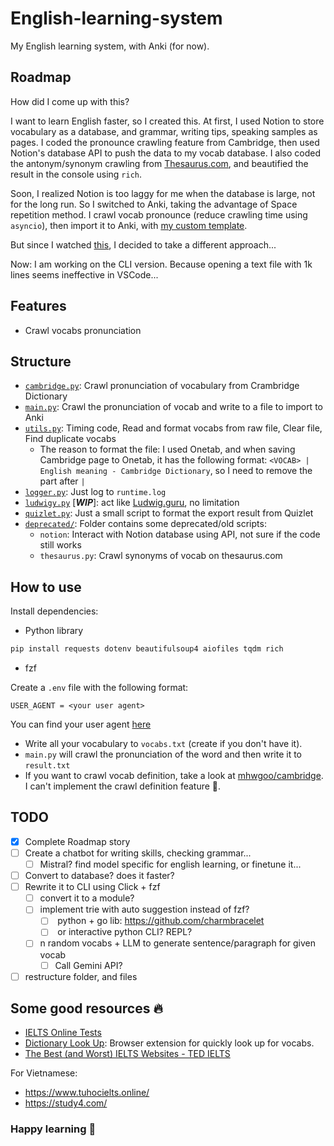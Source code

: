 # English-learning-system
My English learning system, with Anki (for now).

## Roadmap
How did I come up with this?

I want to learn English faster, so I created this. At first, I used Notion to store vocabulary as a database, and grammar, writing tips, speaking samples as pages. I coded the pronounce crawling feature from Cambridge, then used Notion's database API to push the data to my vocab database.
I also coded the antonym/synonym crawling from [Thesaurus.com](https://www.thesaurus.com/), and beautified the result in the console using `rich`.

Soon, I realized Notion is too laggy for me when the database is large, not for the long run. So I switched to Anki, taking the advantage of Space repetition method. I crawl vocab pronounce (reduce crawling time using `asyncio`), then import it to Anki, with [my custom template](/anki_template.html). 

But since I watched [this](https://www.youtube.com/watch?v=--Hu2w0s72Y), I decided to take a different approach...

Now: I am working on the CLI version. Because opening a text file with 1k lines seems ineffective in VSCode...


## Features
- Crawl vocabs pronunciation

## Structure
- [`cambridge.py`](/cambridge.py): Crawl pronunciation of vocabulary from Crambridge Dictionary
- [`main.py`](/main.py): Crawl the pronunciation of vocab and write to a file to import to Anki
- [`utils.py`](/utils.py): Timing code, Read and format vocabs from raw file, Clear file, Find duplicate vocabs
    - The reason to format the file: I used Onetab, and when saving Cambridge page to Onetab, it has the following format: `<VOCAB> | English meaning - Cambridge Dictionary`, so I need to remove the part after `|`
- [`logger.py`](/logger.py): Just log to `runtime.log`
- [`ludwigy.py`](/ludwigy.py) [***WIP***]: act like [Ludwig.guru](https://app.ludwig.guru/), no limitation
- [`quizlet.py`](/quizlet.py): Just a small script to format the export result from Quizlet
- [`deprecated/`](/deprecated/): Folder contains some deprecated/old scripts:
    - `notion`: Interact with Notion database using API, not sure if the code still works
    - `thesaurus.py`: Crawl synonyms of vocab on thesaurus.com

## How to use

Install dependencies:
- Python library 
```py
pip install requests dotenv beautifulsoup4 aiofiles tqdm rich
```
- fzf

Create a `.env` file with the following format:
```
USER_AGENT = <your user agent>
```
You can find your user agent [here](https://www.google.com/search?q=find+user+agent)
- Write all your vocabulary to `vocabs.txt` (create if you don't have it).
- `main.py` will crawl the pronunciation of the word and then write it to `result.txt`
- If you want to crawl vocab definition, take a look at [mhwgoo/cambridge](https://github.com/mhwgoo/cambridge). I can't implement the crawl definition feature 🥲.

## TODO
- [x] Complete Roadmap story
- [ ] Create a chatbot for writing skills, checking grammar...
    - [ ] Mistral? find model specific for english learning, or finetune it...
- [ ] Convert to database? does it faster?
- [ ] Rewrite it to CLI using Click + fzf
    - [ ] convert it to a module?
    - [ ] implement trie with auto suggestion instead of fzf?
        - [ ]  python + go lib: https://github.com/charmbracelet
        - [ ]  or interactive python CLI? REPL?
    - [ ] n random vocabs + LLM to generate sentence/paragraph for given vocab
        - [ ] Call Gemini API?
- [ ] restructure folder, and files

## Some good resources 🔥
- [IELTS Online Tests](https://ieltsonlinetests.com/ielts-exam-library#academic-test)
- [Dictionary Look Up](https://github.com/ngntrgduc/Dictionary-Look-Up): Browser extension for quickly look up for vocabs.
- [The Best (and Worst) IELTS Websites - TED IELTS](https://ted-ielts.com/ielts-website-review/)

For Vietnamese:
- https://www.tuhocielts.online/
- https://study4.com/

### Happy learning 🐧